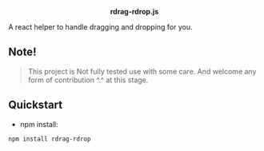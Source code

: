 <p align="center">
  <b>rdrag-rdrop.js</b>
  <div>
    A react helper to handle dragging and dropping for you.
  </div>
</p>

## Note!
> This project is Not fully tested use with some care. And welcome any form of contribution ^.^ at this stage.

## Quickstart
 - npm install: 
  ```bash
  npm install rdrag-rdrop
  ```